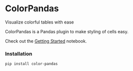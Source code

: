# ColorPandas
Visualize colorful tables with ease

ColorPandas is a Pandas plugin to make styling of cells easy.

Check out the [Getting Started](https://github.com/gianfa/color_pandas/blob/main/examples/getting_started.ipynb) notebook.


### Installation

```
pip install color-pandas
```